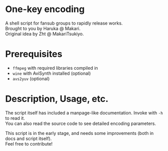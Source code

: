 One-key encoding
===============

A shell script for fansub groups to rapidly release works.  
Brought to you by Haruka @ Makari.  
Original idea by Zht @ MakariTsukiyo.

# Prerequisites

- `ffmpeg` with required libraries compiled in
- `wine` with AviSynth installed (optional)
- `avs2yuv` (optional)

# Description, Usage, etc.

The script itself has included a manpage-like documentation. Invoke with `-h` to read it.  
You can also read the source code to see detailed encoding parameters.

This script is in the early stage, and needs some improvements (both in docs and script itself).  
Feel free to contribute!
